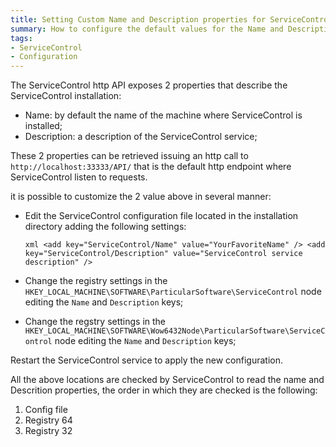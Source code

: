 ```yaml
---
title: Setting Custom Name and Description properties for ServiceControl API
summary: How to configure the default values for the Name and Description properties of the ServiceControl API
tags:
- ServiceControl
- Configuration
---
```

The ServiceControl http API exposes 2 properties that describe the ServiceControl installation:

* Name: by default the name of the machine where ServiceControl is installed;
* Description: a description of the ServiceControl service;

These 2 properties can be retrieved issuing an http call to `http://localhost:33333/API/` that is the default http endpoint where ServiceControl listen to requests.

it is possible to customize the 2 value above in several manner:

* Edit the ServiceControl configuration file located in the installation directory adding the following settings:

	`xml
    	<add key="ServiceControl/Name" value="YourFavoriteName" />
    	<add key="ServiceControl/Description" value="ServiceControl service description" />
	`
	
* Change the registry settings in the `HKEY_LOCAL_MACHINE\SOFTWARE\ParticularSoftware\ServiceControl` node editing the `Name` and `Description` keys;
* Change the regstry settings in the `HKEY_LOCAL_MACHINE\SOFTWARE\Wow6432Node\ParticularSoftware\ServiceControl` node editing the `Name` and `Description` keys;

Restart the ServiceControl service to apply the new configuration.

All the above locations are checked by ServiceControl to read the name and Descrition properties, the order in which they are checked is the following:

1. Config file
1. Registry 64
1. Registry 32